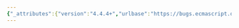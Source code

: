 ```yaml
---
{"_attributes":{"version":"4.4.4+","urlbase":"https://bugs.ecmascript.org/","maintainer":"dherman@mozilla.com"},"bug":{"bug_id":2654,"creation_ts":"2014-04-14 10:05:00 -0700","short_desc":"Is a [no LineTerminator here] needed in the arrow grammar?","delta_ts":"2014-04-29 22:45:04 -0700","product":"Draft for 6th Edition","component":"technical issue","version":"Rev 23: April 5, 2014 Draft","rep_platform":"All","op_sys":"All","bug_status":"RESOLVED","resolution":"FIXED","priority":"Normal","bug_severity":"enhancement","everconfirmed":true,"reporter":{"uid":"lukeh","name":"Luke Hoban"},"assigned_to":{"uid":"allen","name":"Allen Wirfs-Brock"},"long_desc":[{"commentid":7720,"comment_count":0,"who":{"uid":"lukeh","name":"Luke Hoban"},"bug_when":"2014-04-14 10:05:27 -0700","thetext":"We decided at the last meeting that for the async feature, we want to maintain forward compatibility with the option to elide \"()\" in arrows fucntions.\n\nAs noted in https://github.com/lukehoban/ecmascript-asyncawait/issues/13#issuecomment-40126866 we would have to add an additinal [no LineTerminator here] to the ES6 arrow grammar to ensure we have this option.\n\n<quote>\n\nIf we're really trying to preserve the option of elided arrow params, do we want to add that second [no LineTerminator here] restriction to regular arrow functions in ES6? (I don't see that restriction in the current draft.)\n\n// Successfully parses with ES6 grammar\nx = y\n=> 1;\n\n</quote>"},{"commentid":7753,"comment_count":1,"who":{"uid":"allen","name":"Allen Wirfs-Brock"},"bug_when":"2014-04-16 14:50:44 -0700","thetext":"fixed in rev24 editor's draft"},{"commentid":8025,"comment_count":2,"who":{"uid":"allen","name":"Allen Wirfs-Brock"},"bug_when":"2014-04-29 22:45:04 -0700","thetext":"fixed in rev24"}]}}
---
```

